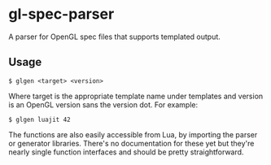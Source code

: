 gl-spec-parser
==============

A parser for OpenGL spec files that supports templated output.

Usage
-----

    $ glgen <target> <version>

Where target is the appropriate template name under templates and version is an
OpenGL version sans the version dot. For example:

    $ glgen luajit 42

The functions are also easily accessible from Lua, by importing the parser or
generator libraries. There's no documentation for these yet but they're nearly
single function interfaces and should be pretty straightforward.
